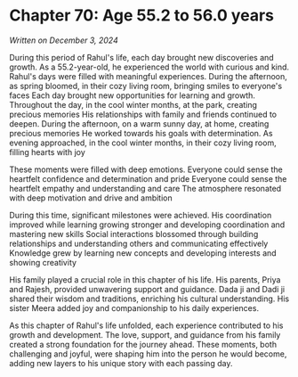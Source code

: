 # Chapter 70: Age 55.2 to 56.0 years

_Written on December 3, 2024_

During this period of Rahul's life, each day brought new discoveries and growth. As a 55.2-year-old, he experienced the world with curious and kind. Rahul's days were filled with meaningful experiences. During the afternoon, as spring bloomed, in their cozy living room, bringing smiles to everyone's faces Each day brought new opportunities for learning and growth. Throughout the day, in the cool winter months, at the park, creating precious memories His relationships with family and friends continued to deepen. During the afternoon, on a warm sunny day, at home, creating precious memories He worked towards his goals with determination. As evening approached, in the cool winter months, in their cozy living room, filling hearts with joy 

These moments were filled with deep emotions. Everyone could sense the heartfelt confidence and determination and pride Everyone could sense the heartfelt empathy and understanding and care The atmosphere resonated with deep motivation and drive and ambition 

During this time, significant milestones were achieved. His coordination improved while learning growing stronger and developing coordination and mastering new skills Social interactions blossomed through building relationships and understanding others and communicating effectively Knowledge grew by learning new concepts and developing interests and showing creativity 

His family played a crucial role in this chapter of his life. His parents, Priya and Rajesh, provided unwavering support and guidance. Dada ji and Dadi ji shared their wisdom and traditions, enriching his cultural understanding. His sister Meera added joy and companionship to his daily experiences. 

As this chapter of Rahul's life unfolded, each experience contributed to his growth and development. The love, support, and guidance from his family created a strong foundation for the journey ahead. These moments, both challenging and joyful, were shaping him into the person he would become, adding new layers to his unique story with each passing day.
